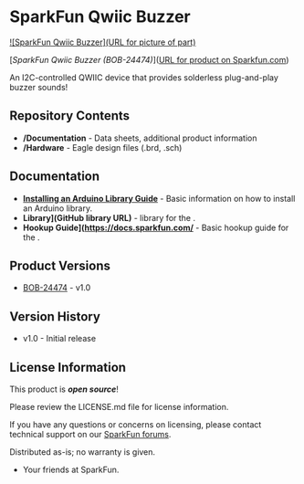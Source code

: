 SparkFun Qwiic Buzzer
========================================

[![SparkFun Qwiic Buzzer](URL for picture of part)](https://www.sparkfun.com/products/24474)

[*SparkFun Qwiic Buzzer (BOB-24474)*]([URL for product on Sparkfun.com](https://www.sparkfun.com/products/24474))

An I2C-controlled QWIIC device that provides solderless plug-and-play buzzer sounds!

Repository Contents
-------------------

* **/Documentation** - Data sheets, additional product information
* **/Hardware** - Eagle design files (.brd, .sch)


Documentation
--------------

* **[Installing an Arduino Library Guide](https://learn.sparkfun.com/tutorials/installing-an-arduino-library)** - Basic information on how to install an Arduino library.
* **Library](GitHub library URL)** - <LANGUAGE> library for the <PRODUCT NAME>.
* **Hookup Guide](https://docs.sparkfun.com/** - Basic hookup guide for the <PRODUCT NAME>.

Product Versions
----------------
* [BOB-24474](https://www.sparkfun.com/products/24474) - v1.0

Version History
---------------
* v1.0 - Initial release

License Information
-------------------

This product is _**open source**_! 

Please review the LICENSE.md file for license information. 

If you have any questions or concerns on licensing, please contact technical support on our [SparkFun forums](https://forum.sparkfun.com/viewforum.php?f=152).

Distributed as-is; no warranty is given.

- Your friends at SparkFun.

_<COLLABORATION CREDIT>_
